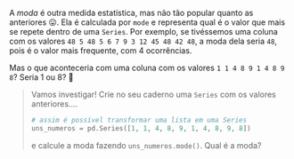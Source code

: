 A _moda_ é outra medida estatística, mas não tão popular quanto as anteriores 😛. Ela é calculada por `mode` e representa qual é o valor que mais se repete dentro de uma `Series`. Por exemplo, se tivéssemos uma coluna com os valores `48 5 48 5 6 7 9 3 12 45 48 42 48`, a moda dela seria `48`, pois é o valor mais frequente, com 4 ocorrências.

Mas o que aconteceria com uma coluna com os valores `1 1 4 8 9 1 4 8 9 8`? Seria 1 ou 8? 🤔

> Vamos investigar! Crie no seu caderno uma `Series` com os valores anteriores….
>
> ```python
> # assim é possível transformar uma lista em uma Series
> uns_numeros = pd.Series([1, 1, 4, 8, 9, 1, 4, 8, 9, 8])
> ```
> 
> e calcule a moda fazendo `uns_numeros.mode()`. Qual é a moda?
